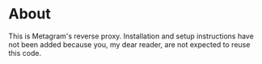 # About
This is Metagram's reverse proxy. Installation and setup instructions have not been added because you, my dear reader, are not expected to reuse this code.
